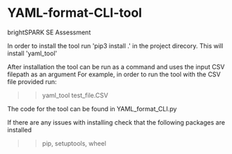 # YAML-format-CLI-tool
brightSPARK  SE Assessment

In order to install the tool run 'pip3 install .' in the project direcory. This will install 'yaml_tool'

After installation the tool can be run as a command and uses the input CSV filepath as an argument
For example, in order to run the tool with the CSV file provided run:

>>yaml_tool test_file.CSV
  

The code for the tool can be found in YAML_format_CLI.py

If there are any issues with installing check that the following packages are installed
>>pip, setuptools, wheel

